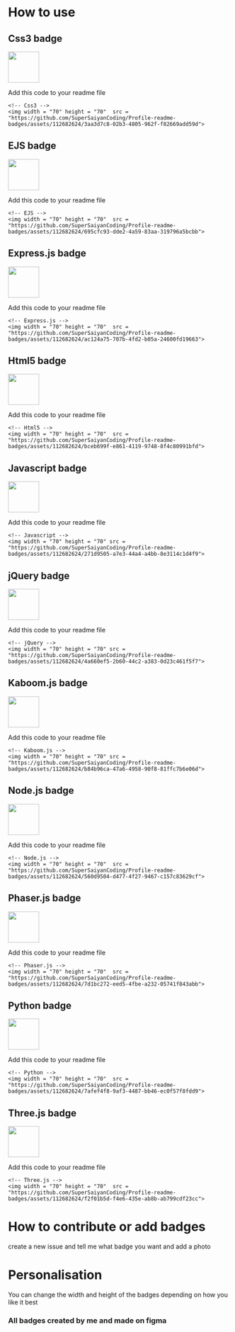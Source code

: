 <h1>How to use</h1>

## Css3 badge
<img width = "70" height = "70"  src = "https://github.com/SuperSaiyanCoding/Profile-readme-badges/assets/112682624/3aa3d7c8-02b3-4805-962f-f82669add59d">


Add this code to your readme file
```
<!-- Css3 -->
<img width = "70" height = "70"  src = "https://github.com/SuperSaiyanCoding/Profile-readme-badges/assets/112682624/3aa3d7c8-02b3-4805-962f-f82669add59d">
```


## EJS badge
<img width = "70" height = "70"  src = "https://github.com/SuperSaiyanCoding/Profile-readme-badges/assets/112682624/695cfc93-dde2-4a59-83aa-319796a5bcbb">


Add this code to your readme file
```
<!-- EJS -->
<img width = "70" height = "70"  src = "https://github.com/SuperSaiyanCoding/Profile-readme-badges/assets/112682624/695cfc93-dde2-4a59-83aa-319796a5bcbb">
```

## Express.js badge
<img width = "70" height = "70"  src = "https://github.com/SuperSaiyanCoding/Profile-readme-badges/assets/112682624/ac124a75-707b-4fd2-b05a-24600fd19663">


Add this code to your readme file
```
<!-- Express.js -->
<img width = "70" height = "70"  src = "https://github.com/SuperSaiyanCoding/Profile-readme-badges/assets/112682624/ac124a75-707b-4fd2-b05a-24600fd19663">
```

## Html5 badge
<img width = "70" height = "70"  src = "https://github.com/SuperSaiyanCoding/Profile-readme-badges/assets/112682624/bceb699f-e861-4119-9748-8f4c80991bfd">


Add this code to your readme file
```
<!-- Html5 -->
<img width = "70" height = "70"  src = "https://github.com/SuperSaiyanCoding/Profile-readme-badges/assets/112682624/bceb699f-e861-4119-9748-8f4c80991bfd">
```


## Javascript badge
<img width = "70" height = "70" src = "https://github.com/SuperSaiyanCoding/Profile-readme-badges/assets/112682624/271d9505-a7e3-44a4-a4bb-8e3114c1d4f9">


Add this code to your readme file
```
<!-- Javascript -->
<img width = "70" height = "70" src = "https://github.com/SuperSaiyanCoding/Profile-readme-badges/assets/112682624/271d9505-a7e3-44a4-a4bb-8e3114c1d4f9">
```

## jQuery badge
<img width = "70" height = "70" src = "https://github.com/SuperSaiyanCoding/Profile-readme-badges/assets/112682624/4a660ef5-2b60-44c2-a383-0d23c461f5f7">


Add this code to your readme file
```
<!-- jQuery -->
<img width = "70" height = "70" src = "https://github.com/SuperSaiyanCoding/Profile-readme-badges/assets/112682624/4a660ef5-2b60-44c2-a383-0d23c461f5f7">
```

## Kaboom.js badge
<img width = "70" height = "70" src = "https://github.com/SuperSaiyanCoding/Profile-readme-badges/assets/112682624/b84b96ca-47a6-4958-90f8-81ffc7b6e06d">


Add this code to your readme file
```
<!-- Kaboom.js -->
<img width = "70" height = "70" src = "https://github.com/SuperSaiyanCoding/Profile-readme-badges/assets/112682624/b84b96ca-47a6-4958-90f8-81ffc7b6e06d">
```

## Node.js badge
<img width = "70" height = "70"  src = "https://github.com/SuperSaiyanCoding/Profile-readme-badges/assets/112682624/560d9504-d477-4f27-9467-c157c83629cf">


Add this code to your readme file
```
<!-- Node.js -->
<img width = "70" height = "70"  src = "https://github.com/SuperSaiyanCoding/Profile-readme-badges/assets/112682624/560d9504-d477-4f27-9467-c157c83629cf">
```

## Phaser.js badge
<img width = "70" height = "70"  src = "https://github.com/SuperSaiyanCoding/Profile-readme-badges/assets/112682624/7d1bc272-eed5-4fbe-a232-05741f843abb">


Add this code to your readme file
```
<!-- Phaser.js -->
<img width = "70" height = "70"  src = "https://github.com/SuperSaiyanCoding/Profile-readme-badges/assets/112682624/7d1bc272-eed5-4fbe-a232-05741f843abb">
```


## Python badge
<img width = "70" height = "70"  src = "https://github.com/SuperSaiyanCoding/Profile-readme-badges/assets/112682624/7afef4f8-9af3-4487-bb46-ec0f57f8fdd9">


Add this code to your readme file
```
<!-- Python -->
<img width = "70" height = "70"  src = "https://github.com/SuperSaiyanCoding/Profile-readme-badges/assets/112682624/7afef4f8-9af3-4487-bb46-ec0f57f8fdd9">
```

## Three.js badge
<img width = "70" height = "70"  src = "https://github.com/SuperSaiyanCoding/Profile-readme-badges/assets/112682624/f2f01b5d-f4e6-435e-ab8b-ab799cdf23cc">


Add this code to your readme file
```
<!-- Three.js -->
<img width = "70" height = "70"  src = "https://github.com/SuperSaiyanCoding/Profile-readme-badges/assets/112682624/f2f01b5d-f4e6-435e-ab8b-ab799cdf23cc">
```


# How to contribute or add badges
create a new issue and tell me what badge you want and add a photo
# Personalisation
You can change the width and height of the badges depending on how you like it best
<h3>All badges created by me and made on figma</h3>
